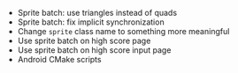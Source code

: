 * Sprite batch: use triangles instead of quads
* Sprite batch: fix implicit synchronization
* Change `sprite` class name to something more meaningful
* Use sprite batch on high score page
* Use sprite batch on high score input page
* Android CMake scripts
